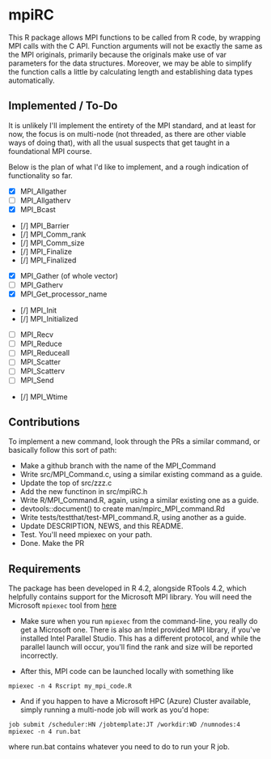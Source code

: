 # mpiRC

This R package allows MPI functions to be called from R code, 
by wrapping MPI calls with the C API. Function arguments will
not be exactly the same as the MPI originals, primarily
because the originals make use of var parameters for the
data structures. Moreover, we may be able to simplify the function
calls a little by calculating length and establishing data types
automatically.

## Implemented / To-Do

It is unlikely I'll implement the entirety of the MPI standard, and
at least for now, the focus is on multi-node (not threaded, as there
are other viable ways of doing that), with all the usual suspects
that get taught in a foundational MPI course.

Below is the plan of what I'd like to implement, and a rough
indication of functionality so far.

- [x] MPI_Allgather
- [ ] MPI_Allgatherv
- [x] MPI_Bcast 
- [/] MPI_Barrier
- [/] MPI_Comm_rank
- [/] MPI_Comm_size
- [/] MPI_Finalize
- [/] MPI_Finalized
- [x] MPI_Gather (of whole vector)
- [ ] MPI_Gatherv
- [x] MPI_Get_processor_name
- [/] MPI_Init
- [/] MPI_Initialized
- [ ] MPI_Recv
- [ ] MPI_Reduce
- [ ] MPI_Reduceall
- [ ] MPI_Scatter
- [ ] MPI_Scatterv
- [ ] MPI_Send
- [/] MPI_Wtime

## Contributions 

To implement a new command, look through the PRs a similar command, or 
basically follow this sort of path:

* Make a github branch with the name of the MPI_Command
* Write src/MPI_Command.c, using a similar existing command as a guide.
* Update the top of src/zzz.c
* Add the new functinon in src/mpiRC.h
* Write R/MPI_Command.R, again, using a similar existing one as a guide.
* devtools::document() to create man/mpirc_MPI_command.Rd
* Write tests/testthat/test-MPI_command.R, using another as a guide.
* Update DESCRIPTION, NEWS, and this README.
* Test. You'll need mpiexec on your path.
* Done. Make the PR



## Requirements

The package has been developed in R 4.2, alongside RTools 4.2, which
helpfully contains support for the Microsoft MPI library. You will need
the Microsoft `mpiexec` tool from 
[here](https://www.microsoft.com/en-us/download/confirmation.aspx?id=100593)

* Make sure when you run `mpiexec` from the command-line, you really
do get a Microsoft one. There is also an Intel provided MPI library, 
if you've installed Intel Parallel Studio. This has a different protocol,
and while the parallel launch will occur, you'll find the rank and size 
will be reported incorrectly.

* After this, MPI code can be launched locally with something like
```
mpiexec -n 4 Rscript my_mpi_code.R
```

* And if you happen to have a Microsoft HPC (Azure) Cluster available,
simply running a multi-node job will work as you'd hope:

```
job submit /scheduler:HN /jobtemplate:JT /workdir:WD /numnodes:4 mpiexec -n 4 run.bat
```

where run.bat contains whatever you need to do to run your R job.
